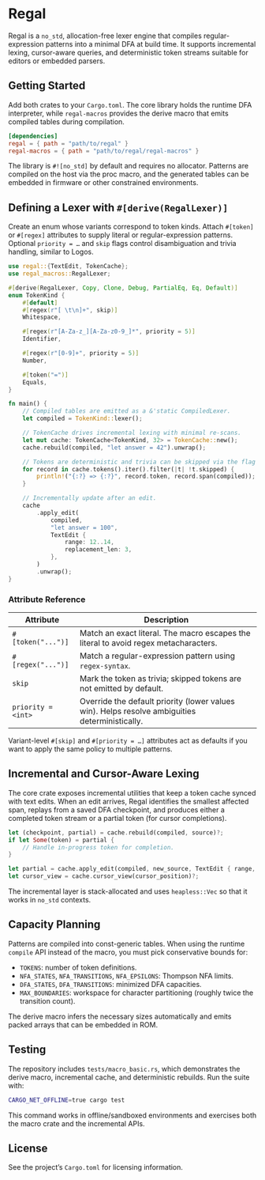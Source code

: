 # Regal

Regal is a `no_std`, allocation-free lexer engine that compiles regular-expression patterns into a minimal DFA at build time. It supports incremental lexing, cursor-aware queries, and deterministic token streams suitable for editors or embedded parsers.

## Getting Started

Add both crates to your `Cargo.toml`. The core library holds the runtime DFA interpreter, while `regal-macros` provides the derive macro that emits compiled tables during compilation.

```toml
[dependencies]
regal = { path = "path/to/regal" }
regal-macros = { path = "path/to/regal/regal-macros" }
```

The library is `#![no_std]` by default and requires no allocator. Patterns are compiled on the host via the proc macro, and the generated tables can be embedded in firmware or other constrained environments.

## Defining a Lexer with `#[derive(RegalLexer)]`

Create an enum whose variants correspond to token kinds. Attach `#[token]` or `#[regex]` attributes to supply literal or regular-expression patterns. Optional `priority = …` and `skip` flags control disambiguation and trivia handling, similar to Logos.

```rust
use regal::{TextEdit, TokenCache};
use regal_macros::RegalLexer;

#[derive(RegalLexer, Copy, Clone, Debug, PartialEq, Eq, Default)]
enum TokenKind {
    #[default]
    #[regex(r"[ \t\n]+", skip)]
    Whitespace,

    #[regex(r"[A-Za-z_][A-Za-z0-9_]*", priority = 5)]
    Identifier,

    #[regex(r"[0-9]+", priority = 5)]
    Number,

    #[token("=")]
    Equals,
}

fn main() {
    // Compiled tables are emitted as a &'static CompiledLexer.
    let compiled = TokenKind::lexer();

    // TokenCache drives incremental lexing with minimal re-scans.
    let mut cache: TokenCache<TokenKind, 32> = TokenCache::new();
    cache.rebuild(compiled, "let answer = 42").unwrap();

    // Tokens are deterministic and trivia can be skipped via the flag above.
    for record in cache.tokens().iter().filter(|t| !t.skipped) {
        println!("{:?} => {:?}", record.token, record.span(compiled));
    }

    // Incrementally update after an edit.
    cache
        .apply_edit(
            compiled,
            "let answer = 100",
            TextEdit {
                range: 12..14,
                replacement_len: 3,
            },
        )
        .unwrap();
}
```

### Attribute Reference

| Attribute            | Description                                                                                  |
| -------------------- | -------------------------------------------------------------------------------------------- |
| `#[token("...")]`    | Match an exact literal. The macro escapes the literal to avoid regex metacharacters.        |
| `#[regex("...")]`    | Match a regular-expression pattern using `regex-syntax`.                                     |
| `skip`               | Mark the token as trivia; skipped tokens are not emitted by default.                         |
| `priority = <int>`   | Override the default priority (lower values win). Helps resolve ambiguities deterministically. |

Variant-level `#[skip]` and `#[priority = …]` attributes act as defaults if you want to apply the same policy to multiple patterns.

## Incremental and Cursor-Aware Lexing

The core crate exposes incremental utilities that keep a token cache synced with text edits. When an edit arrives, Regal identifies the smallest affected span, replays from a saved DFA checkpoint, and produces either a completed token stream or a partial token (for cursor completions).

```rust
let (checkpoint, partial) = cache.rebuild(compiled, source)?;
if let Some(token) = partial {
    // Handle in-progress token for completion.
}

let partial = cache.apply_edit(compiled, new_source, TextEdit { range, replacement_len })?;
let cursor_view = cache.cursor_view(cursor_position)?;
```

The incremental layer is stack-allocated and uses `heapless::Vec` so that it works in `no_std` contexts.

## Capacity Planning

Patterns are compiled into const-generic tables. When using the runtime `compile` API instead of the macro, you must pick conservative bounds for:

- `TOKENS`: number of token definitions.
- `NFA_STATES`, `NFA_TRANSITIONS`, `NFA_EPSILONS`: Thompson NFA limits.
- `DFA_STATES`, `DFA_TRANSITIONS`: minimized DFA capacities.
- `MAX_BOUNDARIES`: workspace for character partitioning (roughly twice the transition count).

The derive macro infers the necessary sizes automatically and emits packed arrays that can be embedded in ROM.

## Testing

The repository includes `tests/macro_basic.rs`, which demonstrates the derive macro, incremental cache, and deterministic rebuilds. Run the suite with:

```bash
CARGO_NET_OFFLINE=true cargo test
```

This command works in offline/sandboxed environments and exercises both the macro crate and the incremental APIs.

## License

See the project’s `Cargo.toml` for licensing information.
